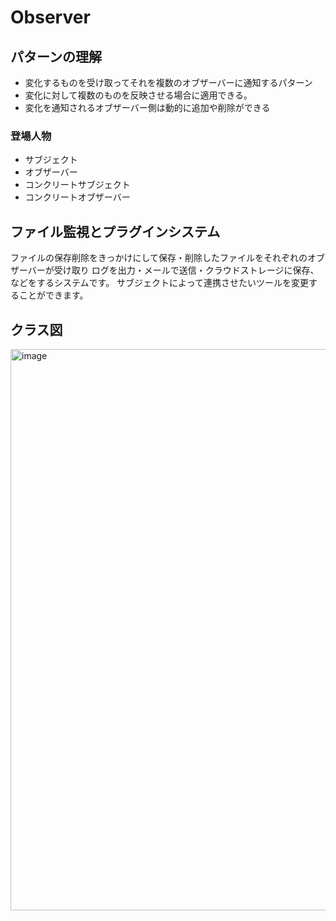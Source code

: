 # Observer
## パターンの理解
- 変化するものを受け取ってそれを複数のオブザーバーに通知するパターン
- 変化に対して複数のものを反映させる場合に適用できる。
- 変化を通知されるオブザーバー側は動的に追加や削除ができる

### 登場人物
- サブジェクト
- オブザーバー
- コンクリートサブジェクト
- コンクリートオブザーバー

## ファイル監視とプラグインシステム
ファイルの保存削除をきっかけにして保存・削除したファイルをそれぞれのオブザーバーが受け取り
ログを出力・メールで送信・クラウドストレージに保存、などをするシステムです。
サブジェクトによって連携させたいツールを変更することができます。

## クラス図
<img width="898" alt="image" src="https://github.com/user-attachments/assets/3bf184f7-6813-4a33-a589-cd07165884e8" />
